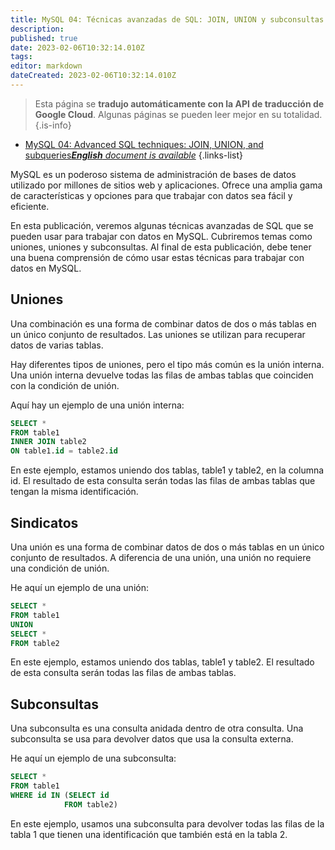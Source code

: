 ```yaml
---
title: MySQL 04: Técnicas avanzadas de SQL: JOIN, UNION y subconsultas
description: 
published: true
date: 2023-02-06T10:32:14.010Z
tags: 
editor: markdown
dateCreated: 2023-02-06T10:32:14.010Z
---
```


> Esta página se **tradujo automáticamente con la API de traducción de Google Cloud**.
Algunas páginas se pueden leer mejor en su totalidad.{.is-info}



- [MySQL 04: Advanced SQL techniques: JOIN, UNION, and subqueries***English** document is available*](/en/Knowledge-base/mysql-for-planner-marketers/Learning/mysql-04-advanced-sql-techniques-join-union-and-subqueries)
{.links-list}


MySQL es un poderoso sistema de administración de bases de datos utilizado por millones de sitios web y aplicaciones. Ofrece una amplia gama de características y opciones para que trabajar con datos sea fácil y eficiente.

En esta publicación, veremos algunas técnicas avanzadas de SQL que se pueden usar para trabajar con datos en MySQL. Cubriremos temas como uniones, uniones y subconsultas. Al final de esta publicación, debe tener una buena comprensión de cómo usar estas técnicas para trabajar con datos en MySQL.

## Uniones

Una combinación es una forma de combinar datos de dos o más tablas en un único conjunto de resultados. Las uniones se utilizan para recuperar datos de varias tablas.

Hay diferentes tipos de uniones, pero el tipo más común es la unión interna. Una unión interna devuelve todas las filas de ambas tablas que coinciden con la condición de unión.

Aquí hay un ejemplo de una unión interna:

```sql
SELECT *
FROM table1
INNER JOIN table2
ON table1.id = table2.id
```

En este ejemplo, estamos uniendo dos tablas, table1 y table2, en la columna id. El resultado de esta consulta serán todas las filas de ambas tablas que tengan la misma identificación.

## Sindicatos

Una unión es una forma de combinar datos de dos o más tablas en un único conjunto de resultados. A diferencia de una unión, una unión no requiere una condición de unión.

He aquí un ejemplo de una unión:

```sql
SELECT *
FROM table1
UNION
SELECT *
FROM table2
```

En este ejemplo, estamos uniendo dos tablas, table1 y table2. El resultado de esta consulta serán todas las filas de ambas tablas.

## Subconsultas

Una subconsulta es una consulta anidada dentro de otra consulta. Una subconsulta se usa para devolver datos que usa la consulta externa.

He aquí un ejemplo de una subconsulta:

```sql
SELECT *
FROM table1
WHERE id IN (SELECT id
            FROM table2)
```

En este ejemplo, usamos una subconsulta para devolver todas las filas de la tabla 1 que tienen una identificación que también está en la tabla 2.